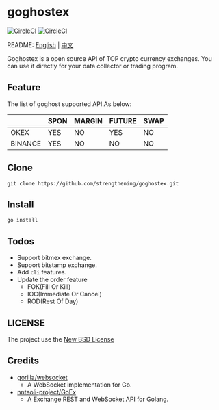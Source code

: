# goghostex

[![CircleCI](https://img.shields.io/badge/license-BSD-blue)](https://img.shields.io/badge/license-BSD-blue)
[![CircleCI](https://circleci.com/gh/strengthening/goghostex/tree/master.svg?style=svg&circle-token=3e0fb98af6c242519e447954d79a2188ef1bafa6)](https://circleci.com/gh/strengthening/goghostex/tree/master)

README: [English](https://github.com/strengthening/goghostex/blob/master/README.md) | [中文](https://github.com/strengthening/goghostex/blob/master/README-zh.md)

Goghostex is a open source API of TOP crypto currency exchanges. You can use it directly for your data collector or trading program.

## Feature

The list of goghost supported API.As below:


| |SPON|MARGIN|FUTURE|SWAP|
|:---|:---|:---|:---|:---
|OKEX|YES|NO|YES|NO|
|BINANCE|YES|NO|NO|NO


## Clone

```
git clone https://github.com/strengthening/goghostex.git
```

## Install 

```
go install
```


## Todos

- Support bitmex exchange.
- Support bitstamp exchange.
- Add `cli` features.
- Update the order feature
    - FOK(Fill Or Kill)
    - IOC(Immediate Or Cancel)
    - ROD(Rest Of Day)


## LICENSE

The project use the [New BSD License](./LICENSE)

## Credits

- [gorilla/websocket](https://github.com/gorilla/websocket)
    - A WebSocket implementation for Go.
- [nntaoli-project/GoEx](https://github.com/nntaoli-project/GoEx.git)
    - A Exchange REST and WebSocket API for Golang.